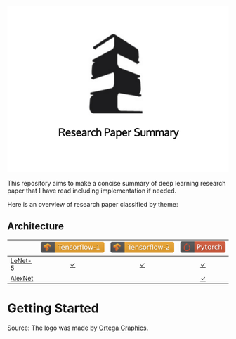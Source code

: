 <div align="center">
  <img src="./img/logo.png">
</div>

This repository aims to make a concise summary of deep learning research paper that I have read including implementation if needed.

Here is an overview of research paper classified by theme:

## Architecture

<i></i>           | [![](./img/tensorflow_1_badge.svg)][tf1-badge] | [![](./img/tensorflow_2_badge.svg)][tf2-badge] | [![](./img/pytorch_badge.svg)][pytorch-badge]
------------------| :---------------------------------------------:|:----------------------------------------------:|:-------------------------------------------:
[LeNet-5][lenet5] | [&check;][lenet5-tf1]                          | [&check;][lenet5-tf2]                          | [&check;][lenet5-pytorch]                  |
[AlexNet][alexnet]|                                                |                                                | [&check;][alexnet-pytorch]                 |

# Getting Started

Source: The logo was made by [Ortega Graphics](https://dribbble.com/shots/6313838-Book-Tower-Logo).


<!---
Variables with links.
-->
[tf1-badge]: https://www.tensorflow.org/
[tf2-badge]: https://www.tensorflow.org/
[pytorch-badge]: https://pytorch.org/

[lenet5]: https://github.com/3outeille/Research-Paper-Summary/tree/master/src/architecture/lenet-5
[lenet5-tf1]: https://github.com/3outeille/Research-Paper-Summary/tree/master/src/architecture/lenet-5/tensorflow_1
[lenet5-tf2]: https://github.com/3outeille/Research-Paper-Summary/tree/master/src/architecture/lenet-5/tensorflow_2
[lenet5-pytorch]: https://github.com/3outeille/Research-Paper-Summary/tree/master/src/architecture/lenet-5/pytorch

[alexnet]: https://github.com/3outeille/Research-Paper-Summary/tree/master/src/architecture/alexnet/
[alexnet-pytorch]: https://github.com/3outeille/Research-Paper-Summary/tree/master/src/architecture/alexnet/pytorch
